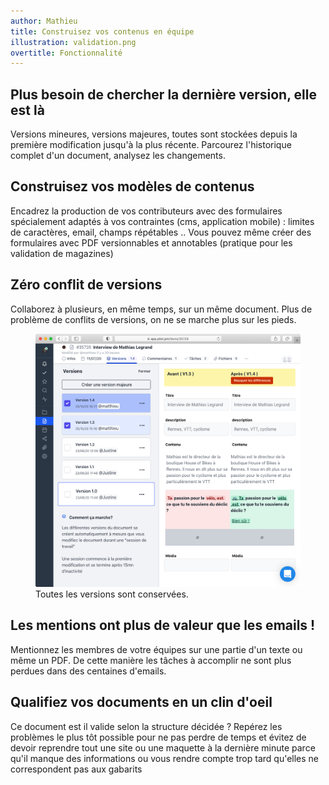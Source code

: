 ```yaml
---
author: Mathieu
title: Construisez vos contenus en équipe
illustration: validation.png
overtitle: Fonctionnalité
---
```


## Plus besoin de chercher la dernière version, elle est là

Versions mineures, versions majeures, toutes sont stockées depuis la première modification jusqu'à la plus récente. Parcourez l'historique complet d'un document, analysez les changements.

## Construisez vos modèles de contenus

Encadrez la production de vos contributeurs avec des formulaires spécialement adaptés à vos contraintes (cms, application mobile) : limites de caractères, email, champs répétables .. Vous pouvez même créer des formulaires avec PDF versionnables et annotables (pratique pour les validation de magazines)

## Zéro conflit de versions

Collaborez à plusieurs, en même temps, sur un même document. Plus de problème de conflits de versions, on ne se marche plus sur les pieds.

<figure class="full-width">
<img class="rounded-lg shadow-lg" src="diff.png">
<figcaption>Toutes les versions sont conservées. </figcaption>
</figure>

## Les mentions ont plus de valeur que les emails !

Mentionnez les membres de votre équipes sur une partie d'un texte ou même un PDF. De cette manière les tâches à accomplir ne sont plus perdues dans des centaines d'emails.

## Qualifiez vos documents en un clin d'oeil

Ce document est il valide selon la structure décidée ? Repérez les problèmes le plus tôt possible pour ne pas perdre de temps et évitez de devoir reprendre tout une site ou une maquette à la dernière minute parce qu'il manque des informations ou vous rendre compte trop tard qu'elles ne correspondent pas aux gabarits
